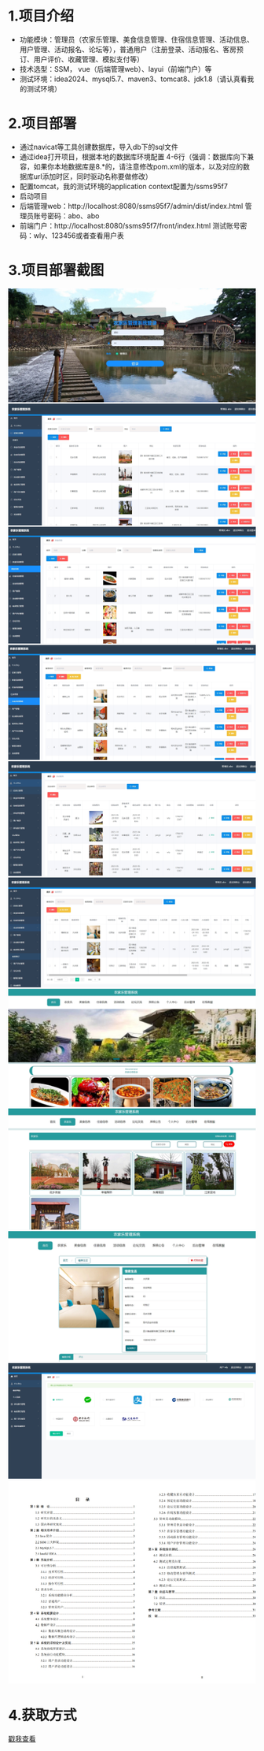 # 1.项目介绍
- 功能模块：管理员（农家乐管理、美食信息管理、住宿信息管理、活动信息、用户管理、活动报名、论坛等），普通用户（注册登录、活动报名、客房预订、用户评价、收藏管理、模拟支付等）
- 技术选型：SSM， vue（后端管理web）、layui（前端门户）等
- 测试环境：idea2024、mysql5.7、maven3、tomcat8、jdk1.8（请认真看我的测试环境）
# 2.项目部署
- 通过navicat等工具创建数据库，导入db下的sql文件
- 通过idea打开项目，根据本地的数据库环境配置 4-6行（强调：数据库向下兼容，如果你本地数据库是8.*的，请注意修改pom.xml的版本，以及对应的数据库url添加时区，同时驱动名称要做修改）
- 配置tomcat，我的测试环境的application context配置为/ssms95f7
- 启动项目
- 后端管理web：http://localhost:8080/ssms95f7/admin/dist/index.html  管理员账号密码：abo、abo
- 前端门户：http://localhost:8080/ssms95f7/front/index.html  测试账号密码：wly、123456或者查看用户表

# 3.项目部署截图
![输入图片说明](1.png)
![输入图片说明](2.png)
![输入图片说明](3.png)
![输入图片说明](4.png)
![输入图片说明](5.png)
![输入图片说明](6.png)
![输入图片说明](7.png)
![输入图片说明](8.png)
![输入图片说明](9.png)
![输入图片说明](91.png)
![输入图片说明](92.png)

# 4.获取方式
[戳我查看](https://gitee.com/aven999/mall)